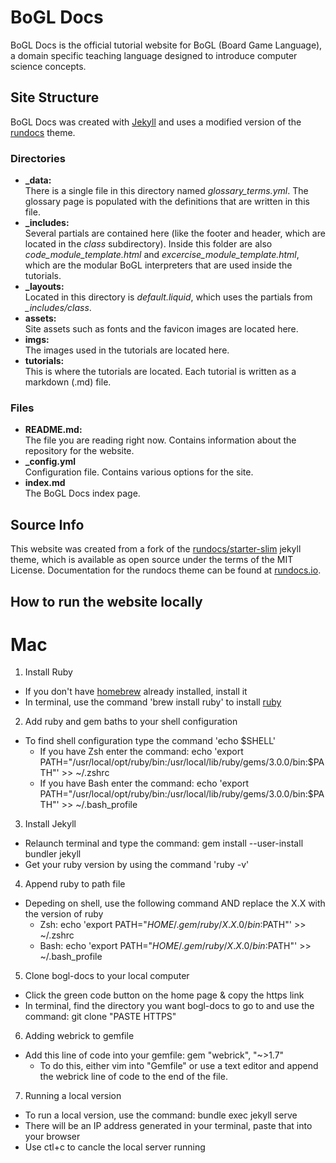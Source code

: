# BoGL Docs 
BoGL Docs is the official tutorial website for BoGL (Board Game Language), a domain specific teaching language designed to introduce computer science concepts.

## Site Structure

BoGL Docs was created with [Jekyll](https://jekyllrb.com/) and uses a modified version of the [rundocs](https://rundocs.io) theme.

### Directories
- **_data:**  
There is a single file in this directory named *glossary_terms.yml*. The glossary page is populated with the definitions that are written in this file.
- **_includes:**  
Several partials are contained here (like the footer and header, which are located in the *class* subdirectory). Inside this folder are also *code\_module\_template.html* and *excercise\_module\_template.html*, which are the modular BoGL interpreters that are used inside the tutorials.
- **_layouts:**  
Located in this directory is *default.liquid*, which uses the partials from *_includes/class*.
- **assets:**  
Site assets such as fonts and the favicon images are located here.
- **imgs:**  
The images used in the tutorials are located here.
- **tutorials:**  
This is where the tutorials are located. Each tutorial is written as a markdown (.md) file.

### Files
- **README.md:**  
The file you are reading right now. Contains information about the repository for the website.
- **_config.yml**  
Configuration file. Contains various options for the site.
- **index.md**  
The BoGL Docs index page.


## Source Info

This website was created from a fork of the [rundocs/starter-slim](https://github.com/rundocs/starter-slim/) jekyll theme, which is available as open source under the terms of the MIT License.
Documentation for the rundocs theme can be found at [rundocs.io](https://rundocs.io).

## How to run the website locally

# Mac
1) Install Ruby
  - If you don't have [homebrew](https://brew.sh/) already installed, install it
  - In terminal, use the command 'brew install ruby' to install [ruby](https://jekyllrb.com/docs/installation/macos/)
2) Add ruby and gem baths to your shell configuration
  - To find shell configuration type the command 'echo $SHELL'
    - If you have Zsh enter the command: echo 'export PATH="/usr/local/opt/ruby/bin:/usr/local/lib/ruby/gems/3.0.0/bin:$PATH"' >> ~/.zshrc
    - If you have Bash enter the command: echo 'export PATH="/usr/local/opt/ruby/bin:/usr/local/lib/ruby/gems/3.0.0/bin:$PATH"' >> ~/.bash_profile
3) Install Jekyll
  - Relaunch terminal and type the command: gem install --user-install bundler jekyll
  - Get your ruby version by using the command 'ruby -v'
4) Append ruby to path file
  - Depeding on shell, use the following command AND replace the X.X with the version of ruby
    - Zsh: echo 'export PATH="$HOME/.gem/ruby/X.X.0/bin:$PATH"' >> ~/.zshrc
    - Bash: echo 'export PATH="$HOME/.gem/ruby/X.X.0/bin:$PATH"' >> ~/.bash_profile
5) Clone bogl-docs to your local computer
  - Click the green code button on the home page & copy the https link
  - In terminal, find the directory you want bogl-docs to go to and use the command: git clone "PASTE HTTPS"
6) Adding webrick to gemfile
  - Add this line of code into your gemfile: gem "webrick", "~>1.7"
    - To do this, either vim into "Gemfile" or use a text editor and append the webrick line of code to the end of the file.
7) Running a local version
  - To run a local version, use the command: bundle exec jekyll serve
  - There will be an IP address generated in your terminal, paste that into your browser
  - Use ctl+c to cancle the local server running

